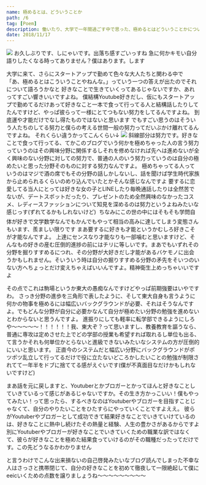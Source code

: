 ```yaml
---
name: 極めるとは、どういうことか
path: /6
tag: [Poem]
description: 働いたり、大学で一年間過ごす中で思った、極めるとはどういうことかについての拙いポエムですね
date: 2018/11/17
---
```


<img src="/6-1.jpg">
お久しぶりです、しにゃいです。出落ち感すごいっすね
急に何かキモい自分語りしたくなる時ってありません？僕はあります。します

大学に来て、さらにスタートアップで勤めて色々な大人たちと関わる中で
「あ、極めるとはこういうことやねんな。」っていう一つの答えが出たのでそれについて語ろうかなと
好きなことで生きていくってあるじゃないですか、あれってすごい響きいいですよね。
僕結構Youtube好きだし、仮にもスタートアップで勤めてるだけあって好きなこと一本で食って行ってる人と結構話したりしてたんですけど、やっぱ彼らって一様にとてつもない努力をしてるんですよね。
到底運や才能だけでなし得たものではないと思います
でもすごい思うのはそういう人たちのしてる努力と僕らの考える世間一般の努力ってだいぶかけ離れてるんですよね。
それくらい違うかってこんくらい↓
<img src="/6-2.jpg">
斜線部分は努力です。好きなことで食って行ってる、てかこのブログでいう何かを極めちゃった人の言う努力っていうのはその興味分野に関係するしそれを修めなければ先へは進めないが全く興味のない分野に対しての努力で、普通の人のいう努力っていうのは自分の極めたいと思った分野そのものに対する努力なんですよ。
極めちゃってる人っていうのはマジで酒の席でもその分野の話しかしないし、話を聞けば学生時代家族から止められるくらいのめり込んでいたとかそんな感じなんですよ
要するに恋愛してる当人にとっては好きな女の子とLINEしたり毎晩通話したりは全然苦でないが、デートスポットだったり、プレゼントのため全然興味のなかったコスメ、レディースファッションについて知見を深めるのは努力というよねみたいな感じっす(ずれてるかもしれないけど) 
ちなみにこの世の中にはそもそも学問自体が好きで文学数学なんでもかんでもやって相当の高みに達してしまう変態さんもいます、羨ましい限りです
まあ要するに好きも才能というかむしろ好きこそが才能なんですよ。
上達にセンスなり才能なりも一部噛むと思いますけど、そんなもの好きの産む圧倒的進捗の前にはチリに等しいです。まあでもいずれその分野を掘りすすめるにつれ、その分野が大好きだし才能があるバケモノに出会うかもしれません。そいういう時は自分の掘りすすめる分野の矛先をそいつのいない方へちょっとだけ変えちゃえばいいんですよ。精神衛生上めっちゃいいですよ

その点でこれは駒場というか東大の愚痴なんですけどやっぱ前期強要はいやですわ。
さっき分野の進歩を三角形で表したように、そして東大自身も言うように何かの物事を極めるには幅広いバックグラウンドが必要、それはそうなんですよ。でもどんな分野が自分に必要かなんて自分が極めたい分野の勉強を進めないとわからないと思うんですよ。 
進振りにしても軽率に転学部できるようにしろや〜〜〜〜〜！！！！！！我、東大ぞ？って思いますし、教養教育を謳うなら、普通に専攻は定めさせた上でどの学部の授業も希望すれば取れるし単位も出る、て言うかそれも何単位かとらないと進級できないみたいなシステムの方が圧倒的にいいと思います。
正直今のシステムだと幅広い分野にバックグラウンドがポツポツ乱立して行ってるだけで役に立たないどころかしたいことの勉強が制限されてて一年半をドブに捨ててる感がえぐいです(僕が不真面目なだけかもしれないですけど)

まあ話を元に戻しますと、Youtuberとかブロガーとかってほんと好きなことしていきているって感じがあるじゃないですか。その生き方かっこいい！僕もやってみたい！って思ったら、するべきなのはYoutuberやブロガーを目指すことじゃなくて、自分のやりたいことをひたすらにやっていくことですよええ。
彼らがYoutuberやブロガーとして成功できて結果好きなことでいきていけているのは、好きなことに熱中し続けたその熱量と経験、人生の豊かさがあるからですよ
別にYoutuberやブロガーが好きなことでいきていくための職業な訳ではなくて、彼らが好きなことを極めた結果食っていけるのがその職種だったってだけです。この先どうなるかわかりません

と言うわけでこんな出来損ないの自己啓発みたいなブログ読んでしまった不幸な人はさっさと携帯閉じて、自分の好きなことを初めて徹夜して一限絶起して僕にeeicいくための点数を譲りましょうね〜〜〜〜〜〜〜〜〜